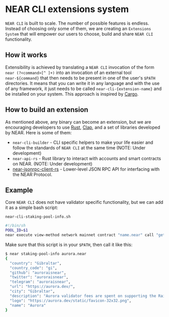 # NEAR CLI extensions system
`NEAR CLI` is built to scale. The number of possible features is endless. Instead of choosing only some of them, we are creating an `Extensions System` that will empower our users to choose, build and share `NEAR CLI` functionality.

## How it works
Extensibility is achieved by translating a `NEAR CLI` invocation of the form `near (?<command>[^ ]+)` into an invocation of an external tool `near-${command}` that then needs to be present in one of the user's `$PATH` directories.
It means that you can write it in any language and with the use of any framework, it just needs to be called `near-cli-{extension-name}` and be installed on your system. This approach is inspired by [Cargo](https://github.com/rust-lang/cargo).

## How to build an extension
As mentioned above, any binary can become an extension, but we are encouraging developers to use [Rust](https://www.rust-lang.org/), [Clap](https://docs.rs/clap/2.33.0/clap/), and a set of libraries developed by NEAR. Here is some of them:
- `near-cli-builder` - CLI specific helpers to make your life easier and follow the standards of `NEAR CLI` at the same time (NOTE: Under development)
- `near-api-rs` - Rust library to interact with accounts and smart contracts on NEAR. (NOTE: Under development)
- [near-jsonrpc-client-rs](https://github.com/near/near-jsonrpc-client-rs) - Lower-level JSON RPC API for interfacing with the NEAR Protocol.

## Example
Core `NEAR CLI` does not have validator specific functionality, but we can add it as a simple bash script:

`near-cli-staking-pool-info.sh`
```bash
#!/bin/sh
POOL_ID=$1
near execute view-method network mainnet contract "name.near" call "get_fields_by_pool" '{"pool_id": "'"$POOL_ID"'"}' at-final-block
```
Make sure that this script is in your `$PATH`, then call it like this:
```bash
$ near staking-pool-info aurora.near
{
  "country": "Gibraltar",
  "country_code": "gi",
  "github": "auroraisnear",
  "twitter": "auroraisnear",
  "telegram": "auroraisnear",
  "url": "https://aurora.dev/",
  "city": "Gibraltar",
  "description": "Aurora validator fees are spent on supporting the Rainbow Bridge infrastructure, keeping the bridge free and accessible to everyone (except for the gas fees).",
  "logo": "https://aurora.dev/static/favicon-32x32.png",
  "name": "Aurora"
}
```
<!-- TODO: add example written in Rust when it will be available -->